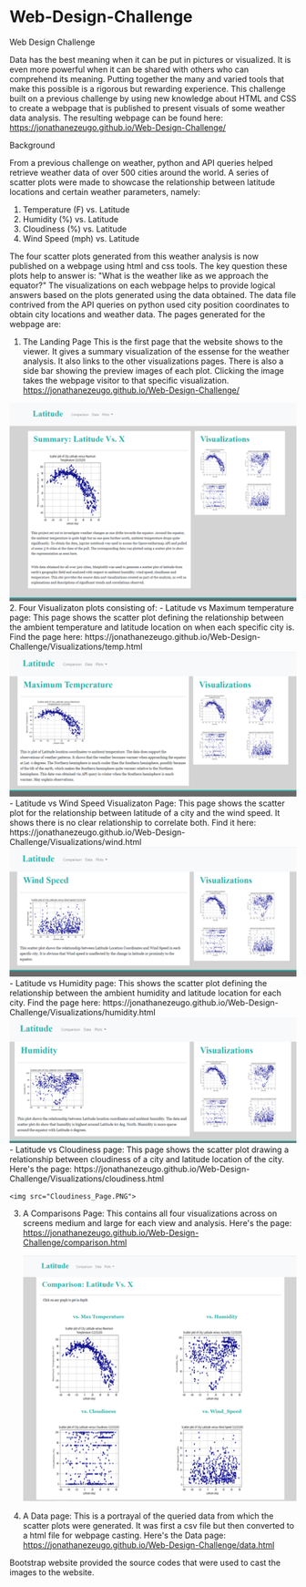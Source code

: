 # Web-Design-Challenge

Web Design Challenge

Data has the best meaning when it can be put in pictures or visualized. It is even more powerful when it can be shared with others who can comprehend its meaning. Putting together the many and varied tools that make this possible is a rigorous but rewarding experience. This challenge built on a previous challenge by using new knowledge about HTML and CSS to create a webpage that is published to present visuals of some weather data analysis. The resulting webpage can be found here: https://jonathanezeugo.github.io/Web-Design-Challenge/


Background

From a previous challenge on weather, python and API queries helped retrieve weather data of over 500 cities around the world. A series of scatter plots were made to showcase the relationship between latitude locations and certain weather parameters, namely:

1. Temperature (F) vs. Latitude
2. Humidity (%) vs. Latitude
3. Cloudiness (%) vs. Latitude
4. Wind Speed (mph) vs. Latitude

The four scatter plots generated from this weather analysis is now published on a webpage using html and css tools. The key question these plots help to answer is: "What is the weather like as we approach the equator?" The visualizations on each webpage helps to provide logical answers based on the plots generated using the data obtained. The data file contrived from the API queries on python used city position coordinates to obtain city locations and weather data. The pages generated for the webpage are:

1. The Landing Page
    This is the first page that the website shows to the viewer. It gives a summary visualization of the essense for the weather analysis. It also links to the other visualizations pages. There is also a side bar showing the preview images of each plot. Clicking the image takes the webpage visitor to that specific visualization. https://jonathanezeugo.github.io/Web-Design-Challenge/
    

<img src="Landing_Page.PNG">
2. Four Visualizaton plots consisting of:
    - Latitude vs Maximum temperature page: This page shows the scatter plot defining the relationship between the ambient temperature and latitude location on when each specific city is. Find the page here: https://jonathanezeugo.github.io/Web-Design-Challenge/Visualizations/temp.html

<img src="Max_Temp_Page.PNG">
    - Latitude vs Wind Speed Visualizaton Page: This page shows the scatter plot for the relationship between latitude of a city and the wind speed. It shows there is no clear relationship to correlate both. Find it here: https://jonathanezeugo.github.io/Web-Design-Challenge/Visualizations/wind.html

<img src="Wind_Speed_Page.PNG">
    - Latitude vs Humidity page: This shows the scatter plot defining the relationship between the ambient humidity and latitude location for each city. Find the page here: https://jonathanezeugo.github.io/Web-Design-Challenge/Visualizations/humidity.html

<img src="Humidity_Page.PNG"> 
    - Latitude vs Cloudiness page: This page shows the scatter plot drawing a relationship between cloudiness of a city and latitude location of the city. Here's the page: https://jonathanezeugo.github.io/Web-Design-Challenge/Visualizations/cloudiness.html

    <img src="Cloudiness_Page.PNG">

3. A Comparisons Page:
    This contains all four visualizations across on screens medium and large for each view and analysis. Here's the page: https://jonathanezeugo.github.io/Web-Design-Challenge/comparison.html

    <img src="Comparisons_Page.PNG">

4. A Data page:
    This is a portrayal of the queried data from which the scatter plots were generated. It was first a csv file but then converted to a html file for webpage casting. Here's the Data page:
    https://jonathanezeugo.github.io/Web-Design-Challenge/data.html
    
Bootstrap website provided the source codes that were used to cast the images to the website. 
